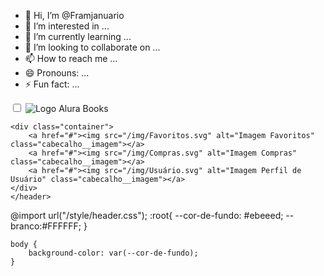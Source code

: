 - 👋 Hi, I’m @Framjanuario
- 👀 I’m interested in ...
- 🌱 I’m currently learning ...
- 💞️ I’m looking to collaborate on ...
- 📫 How to reach me ...
- 😄 Pronouns: ...
- ⚡ Fun fact: ...

<!---
Framjanuario/Framjanuario is a ✨ special ✨ repository because its `README.md` (this file) appears on your GitHub profile.
You can click the Preview link to take a look at your changes.
--->

<!DOCTYPE html>
<html lang="pt-br">

<head>
    <meta charset="UTF-8">
    <meta name="viewport" content="width=device-width, initial-scale=1.0">
    <title>Alura Books</title>
    <link rel="stylesheet" href="style.css">
    <link rel="stylesheet" href="reset.css">
</head>
<body>
    <div class="container">
        <input type="checkbox" id="menu" class="container__botao">
        <label for="menu">
            <span class="cabecalho_menu-hamburger container_imagem"></span>
        </label>
        <img src="/img/Logo.svg" alt="Logo Alura Books" class="cabecalho__imagem">
    </div>

    <div class="container">
        <a href="#"><img src="/img/Favoritos.svg" alt="Imagem Favoritos" class="cabecalho__imagem"></a>
        <a href="#"><img src="/img/Compras.svg" alt="Imagem Compras" class="cabecalho__imagem"></a>
        <a href="#"><img src="/img/Usuário.svg" alt="Imagem Perfil de Usuário" class="cabecalho__imagem"></a>
    </div>
    </header>
</body>
@import url("/style/header.css");
    :root{
    --cor-de-fundo: #ebeeed;
    --branco:#FFFFFF;
    }
   
    body {
        background-color: var(--cor-de-fundo);
    }
